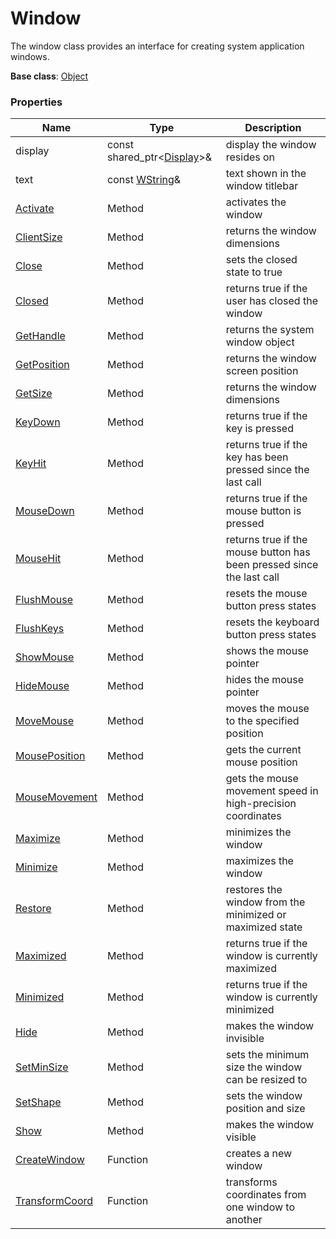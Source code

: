 # Window #
The window class provides an interface for creating system application windows.

**Base class**: [Object](Object)

### Properties ###
| Name | Type | Description |
|---|---|---|
| display | const shared_ptr<[Display](Display.md)\>& | display the window resides on |
| text | const [WString](WString.md)& | text shown in the window titlebar |
| [Activate](Window_Activate.md) | Method | activates the window |
| [ClientSize](Window_ClientSize.md) | Method | returns the window dimensions |
| [Close](Window_Close.md) | Method | sets the closed state to true |
| [Closed](Window_Closed.md) | Method | returns true if the user has closed the window |
| [GetHandle](Window_GetHandle.md) | Method | returns the system window object |
| [GetPosition](Window_GetPosition.md) | Method | returns the window screen position |
| [GetSize](Window_GetSize.md) | Method | returns the window dimensions |
| [KeyDown](Window_KeyDown.md) | Method | returns true if the key is pressed |
| [KeyHit](Window_KeyHit.md) | Method | returns true if the key has been pressed since the last call |
| [MouseDown](Window_KeyDown.md) | Method | returns true if the mouse button is pressed |
| [MouseHit](Window_KeyHit.md) | Method | returns true if the mouse button has been pressed since the last call |
| [FlushMouse](Window_FlushMouse.md) | Method | resets the mouse button press states |
| [FlushKeys](Window_FlushKeys.md) | Method | resets the keyboard button press states |
| [ShowMouse](Window_ShowMouse.md) | Method | shows the mouse pointer |
| [HideMouse](Window_HideMouse.md) | Method | hides the mouse pointer |
| [MoveMouse](Window_MoveMouse.md) | Method | moves the mouse to the specified position |
| [MousePosition](Window_MousePosition.md) | Method | gets the current mouse position |
| [MouseMovement](Window_MouseMovement.md) | Method | gets the mouse movement speed in high-precision coordinates |
| [Maximize](Window_Minimize.md) | Method | minimizes the window |
| [Minimize](Window_Maximize.md) | Method | maximizes the window |
| [Restore](Window_Minimize.md) | Method | restores the window from the minimized or maximized state |
| [Maximized](Window_Maximized.md) | Method | returns true if the window is currently maximized |
| [Minimized](Window_Minimized.md) | Method | returns true if the window is currently minimized |
| [Hide](Window_Hide.md) | Method | makes the window invisible |
| [SetMinSize](Window_SetMinSize.md) | Method | sets the minimum size the window can be resized to |
| [SetShape](Window_SetShape.md) | Method | sets the window position and size |
| [Show](Window_Show.md) | Method | makes the window visible |
| [CreateWindow](CreateWindow.md) | Function | creates a new window |
| [TransformCoord](TransformCoord.md) | Function | transforms coordinates from one window to another |
